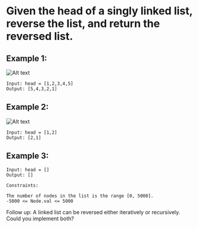 # Given the head of a singly linked list, reverse the list, and return the reversed list.


## Example 1:
![Alt text](https://assets.leetcode.com/uploads/2021/02/19/rev1ex1.jpg)
```
Input: head = [1,2,3,4,5]
Output: [5,4,3,2,1]
```

## Example 2:
![Alt text](https://assets.leetcode.com/uploads/2021/02/19/rev1ex2.jpg)
```
Input: head = [1,2]
Output: [2,1]
```

## Example 3:
```
Input: head = []
Output: []
``` 

```
Constraints:

The number of nodes in the list is the range [0, 5000].
-5000 <= Node.val <= 5000
```

Follow up: A linked list can be reversed either iteratively or recursively. Could you implement both?